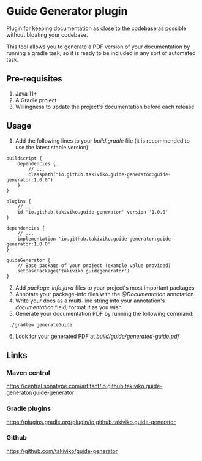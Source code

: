# Guide Generator plugin

Plugin for keeping documentation as close to the codebase as possible without bloating your codebase.

This tool allows you to generate a PDF version of your documentation by running a gradle task, 
so it is ready to be included in any sort of automated task.

## Pre-requisites

1. Java 11+
2. A Gradle project
3. Willingness to update the project's documentation before each release

## Usage

1. Add the following lines to your *build.gradle* file (it is recommended to use the latest stable version):
```
buildscript {
    dependencies {
        // ...
        classpath("io.github.takiviko.guide-generator:guide-generator:1.0.0")
    }
}

plugins {
    // ...
    id 'io.github.takiviko.guide-generator' version '1.0.0'
}

dependencies {
    // ...
    implementation 'io.github.takiviko.guide-generator:guide-generator:1.0.0'
}

guideGenerator {
    // Base package of your project (example value provided)
    setBasePackage('takiviko.guidegenerator')
}
```
2. Add *package-info.java* files to your project's most important packages
3. Annotate your package-info files with the *@Documentation* annotation
4. Write your docs as a multi-line string into your annotation's *documentation* field, format it as you wish
5. Generate your documentation PDF by running the following command: 
```
 ./gradlew generateGuide
```
6. Look for your generated PDF at *build/guide/generated-guide.pdf*

## Links

### Maven central
https://central.sonatype.com/artifact/io.github.takiviko.guide-generator/guide-generator

### Gradle plugins
https://plugins.gradle.org/plugin/io.github.takiviko.guide-generator

### Github
https://github.com/takiviko/guide-generator
